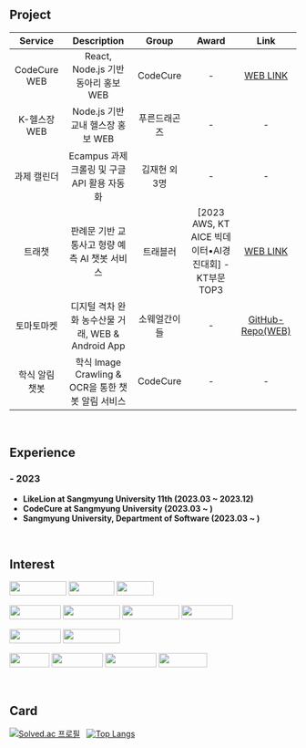 ## Project
| Service | Description | Group | Award | Link |
|:---:|:---:|:---:|:---:|:---:|
| CodeCure WEB | React, Node.js 기반 동아리 홍보 WEB | CodeCure | - | [WEB LINK](http://smukhealth.kro.kr/) |
| K-헬스장 WEB | Node.js 기반 교내 헬스장 홍보 WEB | 푸른드래곤즈 | - | - |
| 과제 캘린더 | Ecampus 과제 크롤링 및 구글 API 활용 자동화 | 김재현 외 3명 | - | - |
| 트래챗 | 판례문 기반 교통사고 형량 예측 AI 챗봇 서비스 | 트래블러 | [2023 AWS, KT AICE 빅데이터•AI경진대회] - KT부문 TOP3 | [WEB LINK](https://www.instagram.com/p/CzdMbSzxgBM/?utm_source=ig_web_copy_link&img_index=3) |
| 토마토마켓 | 디지털 격차 완화 농수산물 거래,  WEB & Android App | 소웨얼간이들 | - | [GitHub-Repo(WEB)](https://github.com/khyun-0123/nongga-mart-project) |
| 학식 알림 챗봇 | 학식 Image Crawling & OCR을 통한 챗봇 알림 서비스 | CodeCure | - | - |

<br>

## Experience
### - 2023
- **LikeLion at Sangmyung University 11th (2023.03 ~ 2023.12)**
- **CodeCure at Sangmyung University (2023.03 ~ )**
- **Sangmyung University, Department of Software (2023.03 ~ )**

<br>

## Interest

<img src="https://img.shields.io/badge/Javascript-F7DF1E?style=for-the-badge&logo=javascript&logoColor=white" width="100" height="25" /> <img src="https://img.shields.io/badge/html5-%23E34F26.svg?style=for-the-badge&logo=html5&logoColor=white" width="80" height="25" /> <img src="https://img.shields.io/badge/css3-%231572B6.svg?style=for-the-badge&logo=css3&logoColor=white" width="65" height="25" />

<img src="https://img.shields.io/badge/python-3670A0?style=for-the-badge&logo=python&logoColor=ffdd54" width="90" height="25" > <img src="https://img.shields.io/badge/Node.js-6DA55F?style=for-the-badge&logo=node.js&logoColor=white" width="100" height="25" /> <img src="https://img.shields.io/badge/django-%23092E20.svg?style=for-the-badge&logo=django&logoColor=white" width="100" height="25" /> <img src="https://img.shields.io/badge/Flask-000000?style=flat-square&logo=flask&logoColor=white" width="90" height="25" > 

<img src="https://img.shields.io/badge/mysql-%2300f.svg?style=for-the-badge&logo=mysql&logoColor=white" width="90" height="25" /> <img src="https://img.shields.io/badge/sqlite-%2307405e.svg?style=for-the-badge&logo=sqlite&logoColor=white" width="100" height="25" />

<img src="https://img.shields.io/badge/Git-F05032.svg?style=for-the-badge&logo=git&logoColor=white" width="70" height="25" /> <img src="https://img.shields.io/badge/github-%23121011.svg?style=for-the-badge&logo=github&logoColor=white" width="90" height="25" /> <img src="https://img.shields.io/badge/Notion-%23000000.svg?style=for-the-badge&logo=notion&logoColor=white" width="90" height="25" /> <img src="https://img.shields.io/badge/Slack-4A154B?style=for-the-badge&logo=slack&logoColor=white" width="85" height="25" />

<br>

## Card
[![Solved.ac 프로필](http://mazassumnida.wtf/api/v2/generate_badge?boj=jhkim8669)](https://solved.ac/jhkim8669)
&nbsp;
[![Top Langs](https://github-readme-stats.vercel.app/api/top-langs/?username=khyun-0123&layout=compact)](https://github.com/anuraghazra/github-readme-stats)

